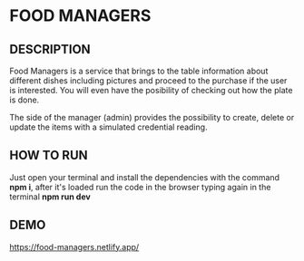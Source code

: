 # FOOD MANAGERS

## DESCRIPTION

 Food Managers is a service that brings to the table information about different dishes including pictures and proceed to the purchase if the user is interested. You will even have the posibility of checking out how the plate is done.

 The side of the manager (admin) provides the possibility to create, delete or update the items with a simulated credential reading.


 ## HOW TO RUN

 Just open your terminal and install the dependencies with the command **npm i**, after it's loaded run the code in the browser typing again in the terminal **npm run dev**


## DEMO

https://food-managers.netlify.app/